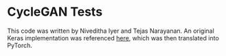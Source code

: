 # CycleGAN Tests

This code was written by Niveditha Iyer and Tejas Narayanan.
An original Keras implementation was referenced
[here](https://machinelearningmastery.com/how-to-develop-cyclegan-models-from-scratch-with-keras/),
which was then translated into PyTorch.